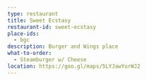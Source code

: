 ```yaml
---
type: restaurant
title: Sweet Ecstasy
restaurant-id: sweet-ecstasy 
place-ids:
  - bgc 
description: Burger and Wings place
what-to-order:
  - Steamburger w/ Cheese
location: https://goo.gl/maps/5LYJawYurWJ2
---
```

